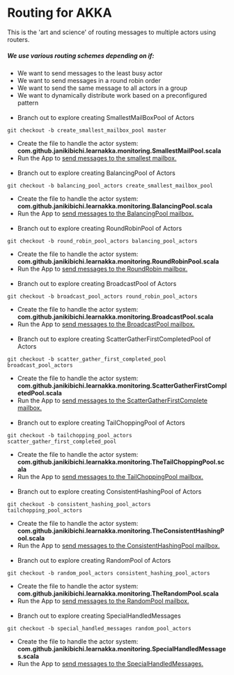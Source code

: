 # Routing for AKKA
This is the 'art and science' of routing messages to multiple actors using routers.
##### We use various routing schemes depending on if:
- We want to send messages to the least busy actor
- We want to send messages in a round robin order
- We want to send the same message to all actors in a group
- We want to dynamically distribute work based on a preconfigured pattern
<br><br>
- Branch out to explore creating SmallestMailBoxPool of Actors
````
git checkout -b create_smallest_mailbox_pool master
````
- Create the file to handle the actor system: <b>com.github.janikibichi.learnakka.monitoring.SmallestMailPool.scala</b>
- Run the App to [send messages to the smallest mailbox.](https://asciinema.org/a/VPrP6wkSHZjDlb81ZDDoTQdJH)
<br><br>
- Branch out to explore creating BalancingPool of Actors
````
git checkout -b balancing_pool_actors create_smallest_mailbox_pool 
````
- Create the file to handle the actor system: <b>com.github.janikibichi.learnakka.monitoring.BalancingPool.scala</b>
- Run the App to [send messages to the BalancingPool mailbox.](https://asciinema.org/a/QeLY9MasY0jlKr0tSWmH2SRvQ)
<br><br>
- Branch out to explore creating RoundRobinPool of Actors
````
git checkout -b round_robin_pool_actors balancing_pool_actors
````
- Create the file to handle the actor system: <b>com.github.janikibichi.learnakka.monitoring.RoundRobinPool.scala</b>
- Run the App to [send messages to the RoundRobin mailbox.](https://asciinema.org/a/qaPszz6EbZFHeezGqWYX8bI53)
<br><br>
- Branch out to explore creating BroadcastPool of Actors
````
git checkout -b broadcast_pool_actors round_robin_pool_actors 
````
- Create the file to handle the actor system: <b>com.github.janikibichi.learnakka.monitoring.BroadcastPool.scala</b>
- Run the App to [send messages to the BroadcastPool mailbox.](https://asciinema.org/a/qaPszz6EbZFHeezGqWYX8bI53)
<br><br>
- Branch out to explore creating ScatterGatherFirstCompletedPool of Actors
````
git checkout -b scatter_gather_first_completed_pool broadcast_pool_actors
````
- Create the file to handle the actor system: <b>com.github.janikibichi.learnakka.monitoring.ScatterGatherFirstCompletedPool.scala</b>
- Run the App to [send messages to the ScatterGatherFirstComplete mailbox.](https://asciinema.org/a/nYO3fNonqwighBP4Z7robVWll)
<br><br>
- Branch out to explore creating TailChoppingPool of Actors
````
git checkout -b tailchopping_pool_actors scatter_gather_first_completed_pool 
````
- Create the file to handle the actor system: <b>com.github.janikibichi.learnakka.monitoring.TheTailChoppingPool.scala</b>
- Run the App to [send messages to the TailChoppingPool mailbox.](https://asciinema.org/a/muhWIzMLPMvrZrSeFUMHCvQzr)
<br><br>
- Branch out to explore creating ConsistentHashingPool of Actors
````
git checkout -b consistent_hashing_pool_actors tailchopping_pool_actors
````
- Create the file to handle the actor system: <b>com.github.janikibichi.learnakka.monitoring.TheConsistentHashingPool.scala</b>
- Run the App to [send messages to the ConsistentHashingPool mailbox.](https://asciinema.org/a/rg53gUizUL5svHo2Q7WUuE4mz)
<br><br>
- Branch out to explore creating RandomPool of Actors
````
git checkout -b random_pool_actors consistent_hashing_pool_actors
````
- Create the file to handle the actor system: <b>com.github.janikibichi.learnakka.monitoring.TheRandomPool.scala</b>
- Run the App to [send messages to the RandomPool mailbox.](https://asciinema.org/a/rg53gUizUL5svHo2Q7WUuE4mz)
<br><br>
- Branch out to explore creating SpecialHandledMessages 
````
git checkout -b special_handled_messages random_pool_actors
````
- Create the file to handle the actor system: <b>com.github.janikibichi.learnakka.monitoring.SpecialHandledMessages.scala</b>
- Run the App to [send messages to the SpecialHandledMessages.](https://asciinema.org/a/SLAPZm0Ijmo6pxvTnSnHtA4hh)
